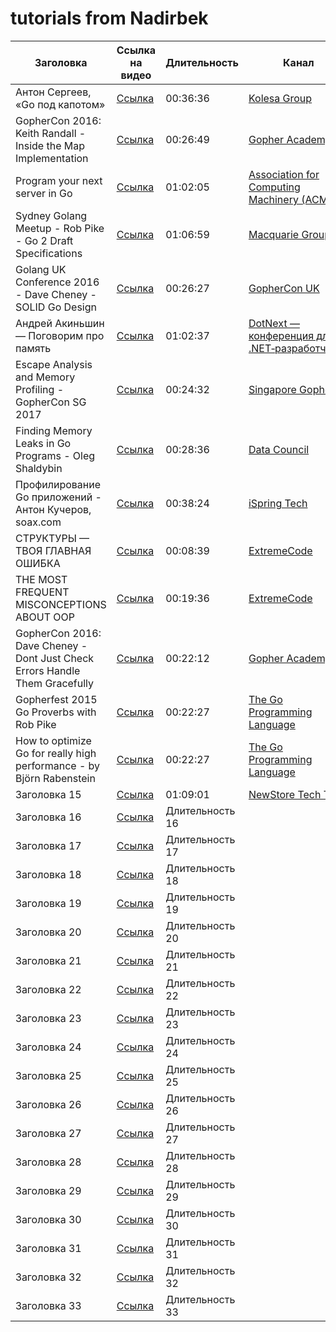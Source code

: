 # tutorials from Nadirbek

| Заголовка      | Ссылка на видео                         | Длительность   | Канал | Язык |
| -------------- | --------------------------------------- | -------------- | -------------- | -------------- |
| Антон Сергеев, «Go под капотом»    | [Ссылка](https://youtu.be/rloqQY9CT8I)  | 00:36:36 | [Kolesa Group](https://www.youtube.com/@kolesagroup6324)|ru|
| GopherCon 2016: Keith Randall - Inside the Map Implementation    | [Ссылка](https://youtu.be/Tl7mi9QmLns)  | 00:26:49 |[Gopher Academy](https://www.youtube.com/@kolesagroup6324)|en|
| Program your next server in Go | [Ссылка](https://youtu.be/5bYO60-qYOI)  | 01:02:05 |[Association for Computing Machinery (ACM)](https://www.youtube.com/@TheOfficialACM)|en|
| Sydney Golang Meetup - Rob Pike - Go 2 Draft Specifications| [Ссылка](https://youtu.be/RIvL2ONhFBI)  | 01:06:59 |[Macquarie Group](https://www.youtube.com/@macquarie)|en|
| Golang UK Conference 2016 - Dave Cheney - SOLID Go Design| [Ссылка](https://youtu.be/zzAdEt3xZ1M)  | 00:26:27|[GopherCon UK](https://www.youtube.com/@GopherConUK)|en|
| Андрей Акиньшин — Поговорим про память| [Ссылка](https://youtu.be/2557w0qsDV0)  | 01:02:37 |[DotNext — конференция для .NET‑разработчиков](https://www.youtube.com/@DotNextConf)|ru|
| Escape Analysis and Memory Profiling - GopherCon SG 2017| [Ссылка](https://youtu.be/2557w0qsDV0)  | 00:24:32 |[Singapore Gophers](https://www.youtube.com/@golangSG)|en|
| Finding Memory Leaks in Go Programs - Oleg Shaldybin| [Ссылка](https://youtu.be/ydWFpcoYraU)  | 00:28:36 |[Data Council](https://www.youtube.com/@DataCouncil)|en|
| Профилирование Go приложений - Антон Кучеров, soax.com| [Ссылка](https://youtu.be/c4bldaCjYRY)  | 00:38:24 |[iSpring Tech](https://www.youtube.com/@iSpringTech)|ru|
| СТРУКТУРЫ — ТВОЯ ГЛАВНАЯ ОШИБКА | [Ссылка](https://youtu.be/AV-KzQI-tLM)  |00:08:39|[ExtremeCode](https://www.youtube.com/@ExtremeCode)|ru|
| THE MOST FREQUENT MISCONCEPTIONS ABOUT OOP | [Ссылка](https://youtu.be/BHNt1fcg8iw)  |00:19:36|[ExtremeCode](https://www.youtube.com/@ExtremeCode)|ru|
| GopherCon 2016: Dave Cheney - Dont Just Check Errors Handle Them Gracefully | [Ссылка](https://youtu.be/2h_NFBFrciI)  | 00:22:12|[Gopher Academy](https://www.youtube.com/@GopherAcademy)|en|
| Gopherfest 2015 Go Proverbs with Rob Pike| [Ссылка](https://youtu.be/lsBF58Q-DnY)  | 00:22:27|[The Go Programming Language](https://www.youtube.com/@golang)|en|
| How to optimize Go for really high performance - by Björn Rabenstein | [Ссылка](https://youtu.be/PAAkCSZUG1c)  | 00:22:27|[The Go Programming Language](https://www.youtube.com/@golang)|en|
| Заголовка 15   | [Ссылка](https://youtu.be/ZuQcbqYK0BY)  | 01:09:01|[NewStore Tech Talks](https://www.youtube.com/@newtechberlin5319)|en|
| Заголовка 16   | [Ссылка](https://youtu.be/8D3Vmm1BGoY)  | Длительность 16|                ||
| Заголовка 17   | [Ссылка](https://youtu.be/Wh22_O8jXVQ)  | Длительность 17|                ||
| Заголовка 18   | [Ссылка](https://youtu.be/k9wK2FThEsk)  | Длительность 18|                ||
| Заголовка 19   | [Ссылка](https://youtu.be/MXoMuymbfo8)  | Длительность 19|                ||
| Заголовка 20   | [Ссылка](https://youtu.be/4MFcmreAUhs)  | Длительность 20|                ||
| Заголовка 21   | [Ссылка](https://youtu.be/kG_ipMygRUc)  | Длительность 21|                ||
| Заголовка 22   | [Ссылка](https://youtu.be/U0U8Ddx4TgE)  | Длительность 22|                ||
| Заголовка 23   | [Ссылка](https://youtu.be/7n_8cOBpQrg)  | Длительность 23|                ||
| Заголовка 24   | [Ссылка](https://youtu.be/BIYiuy8WWiU)  | Длительность 24|                ||
| Заголовка 25   | [Ссылка](https://youtu.be/qIhZrMg3_Tk)  | Длительность 25|                ||
| Заголовка 26   | [Ссылка](https://youtu.be/EW9oGc5vSAI)  | Длительность 26|                ||
| Заголовка 27   | [Ссылка](https://youtu.be/BQto7PiHknc)  | Длительность 27|                ||
| Заголовка 28   | [Ссылка](https://youtu.be/Lrjjqc1bRHo)  | Длительность 28|                ||
| Заголовка 29   | [Ссылка](https://youtu.be/Ie3pK1Adm4U)  | Длительность 29|                ||
| Заголовка 30   | [Ссылка](https://youtu.be/uYhQ2ot3XFg)  | Длительность 30|                ||
| Заголовка 31   | [Ссылка](https://youtu.be/f6kdp27TYZs)  | Длительность 31|                ||
| Заголовка 32   | [Ссылка](https://youtu.be/P_SXTUiA-9Y)  | Длительность 32|                ||
| Заголовка 33   | [Ссылка](https://youtu.be/oV9rvDllKEg)  | Длительность 33|                ||
